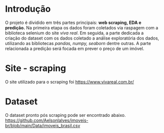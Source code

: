 # Introdução

O projeto é dividido em três partes principais: **web scraping, EDA e predição.** Na primeira etapa os dados foram coletados via raspagem com a biblioteca selenium do site *viva real*. Em seguida, a parte dedicada a criação do dataset com os dados coletado a análise exploratória dos dados, utilizando as bibliotecas *pandas, numpy, seaborn* dentre outras. A parte relacionada a predição será focada em prever o preço de um imóvel. 

# Site - scraping

O site utilizado para o scraping foi https://www.vivareal.com.br/

# Dataset

O dataset pronto pós scraping pode ser encontrado abaixo.
https://github.com/Aelsonlalves/imoveis-br/blob/main/Data/imoveis_brasil.csv
